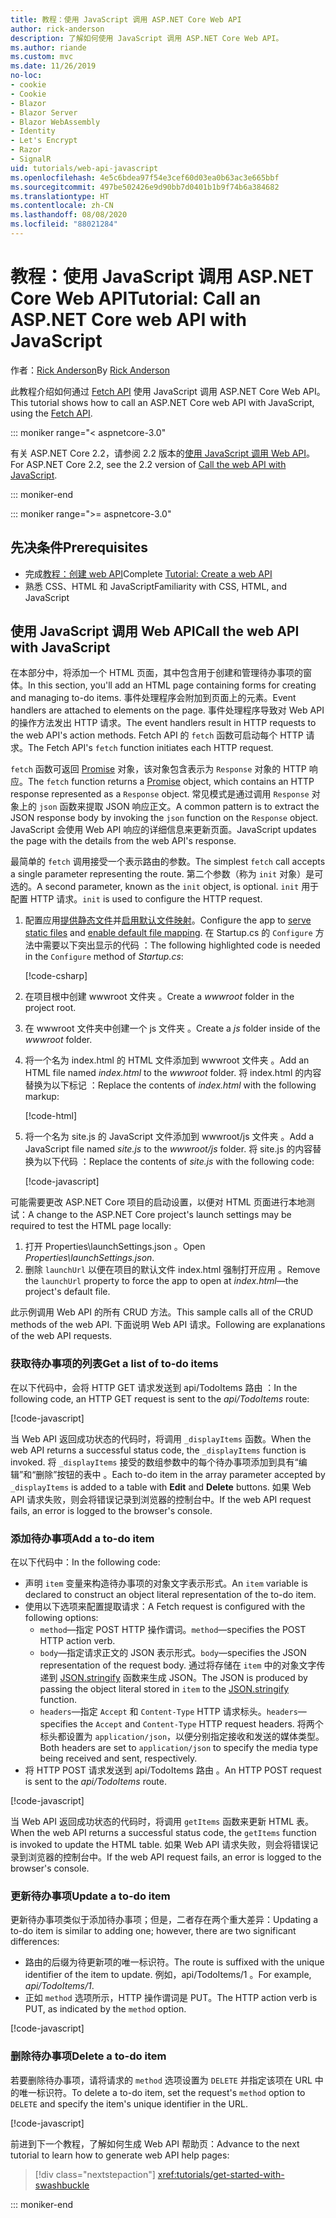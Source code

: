 ```yaml
---
title: 教程：使用 JavaScript 调用 ASP.NET Core Web API
author: rick-anderson
description: 了解如何使用 JavaScript 调用 ASP.NET Core Web API。
ms.author: riande
ms.custom: mvc
ms.date: 11/26/2019
no-loc:
- cookie
- Cookie
- Blazor
- Blazor Server
- Blazor WebAssembly
- Identity
- Let's Encrypt
- Razor
- SignalR
uid: tutorials/web-api-javascript
ms.openlocfilehash: 4e5c6bdea97f54e3cef60d03ea0b63ac3e665bbf
ms.sourcegitcommit: 497be502426e9d90bb7d0401b1b9f74b6a384682
ms.translationtype: HT
ms.contentlocale: zh-CN
ms.lasthandoff: 08/08/2020
ms.locfileid: "88021284"
---
```

# <a name="tutorial-call-an-aspnet-core-web-api-with-javascript"></a><span data-ttu-id="dfc38-103">教程：使用 JavaScript 调用 ASP.NET Core Web API</span><span class="sxs-lookup"><span data-stu-id="dfc38-103">Tutorial: Call an ASP.NET Core web API with JavaScript</span></span>

<span data-ttu-id="dfc38-104">作者：[Rick Anderson](https://twitter.com/RickAndMSFT)</span><span class="sxs-lookup"><span data-stu-id="dfc38-104">By [Rick Anderson](https://twitter.com/RickAndMSFT)</span></span>

<span data-ttu-id="dfc38-105">此教程介绍如何通过 [Fetch API](https://developer.mozilla.org/docs/Web/API/Fetch_API) 使用 JavaScript 调用 ASP.NET Core Web API。</span><span class="sxs-lookup"><span data-stu-id="dfc38-105">This tutorial shows how to call an ASP.NET Core web API with JavaScript, using the [Fetch API](https://developer.mozilla.org/docs/Web/API/Fetch_API).</span></span>

::: moniker range="< aspnetcore-3.0"

<span data-ttu-id="dfc38-106">有关 ASP.NET Core 2.2，请参阅 2.2 版本的[使用 JavaScript 调用 Web API](xref:tutorials/first-web-api#call-the-web-api-with-javascript)。</span><span class="sxs-lookup"><span data-stu-id="dfc38-106">For ASP.NET Core 2.2, see the 2.2 version of [Call the web API with JavaScript](xref:tutorials/first-web-api#call-the-web-api-with-javascript).</span></span>

::: moniker-end

::: moniker range=">= aspnetcore-3.0"

## <a name="prerequisites"></a><span data-ttu-id="dfc38-107">先决条件</span><span class="sxs-lookup"><span data-stu-id="dfc38-107">Prerequisites</span></span>

* <span data-ttu-id="dfc38-108">完成[教程：创建 web API](xref:tutorials/first-web-api)</span><span class="sxs-lookup"><span data-stu-id="dfc38-108">Complete [Tutorial: Create a web API](xref:tutorials/first-web-api)</span></span>
* <span data-ttu-id="dfc38-109">熟悉 CSS、HTML 和 JavaScript</span><span class="sxs-lookup"><span data-stu-id="dfc38-109">Familiarity with CSS, HTML, and JavaScript</span></span>

## <a name="call-the-web-api-with-javascript"></a><span data-ttu-id="dfc38-110">使用 JavaScript 调用 Web API</span><span class="sxs-lookup"><span data-stu-id="dfc38-110">Call the web API with JavaScript</span></span>

<span data-ttu-id="dfc38-111">在本部分中，将添加一个 HTML 页面，其中包含用于创建和管理待办事项的窗体。</span><span class="sxs-lookup"><span data-stu-id="dfc38-111">In this section, you'll add an HTML page containing forms for creating and managing to-do items.</span></span> <span data-ttu-id="dfc38-112">事件处理程序会附加到页面上的元素。</span><span class="sxs-lookup"><span data-stu-id="dfc38-112">Event handlers are attached to elements on the page.</span></span> <span data-ttu-id="dfc38-113">事件处理程序导致对 Web API 的操作方法发出 HTTP 请求。</span><span class="sxs-lookup"><span data-stu-id="dfc38-113">The event handlers result in HTTP requests to the web API's action methods.</span></span> <span data-ttu-id="dfc38-114">Fetch API 的 `fetch` 函数可启动每个 HTTP 请求。</span><span class="sxs-lookup"><span data-stu-id="dfc38-114">The Fetch API's `fetch` function initiates each HTTP request.</span></span>

<span data-ttu-id="dfc38-115">`fetch` 函数可返回 [Promise](https://developer.mozilla.org/docs/Web/JavaScript/Reference/Global_Objects/Promise) 对象，该对象包含表示为 `Response` 对象的 HTTP 响应。</span><span class="sxs-lookup"><span data-stu-id="dfc38-115">The `fetch` function returns a [Promise](https://developer.mozilla.org/docs/Web/JavaScript/Reference/Global_Objects/Promise) object, which contains an HTTP response represented as a `Response` object.</span></span> <span data-ttu-id="dfc38-116">常见模式是通过调用 `Response` 对象上的 `json` 函数来提取 JSON 响应正文。</span><span class="sxs-lookup"><span data-stu-id="dfc38-116">A common pattern is to extract the JSON response body by invoking the `json` function on the `Response` object.</span></span> <span data-ttu-id="dfc38-117">JavaScript 会使用 Web API 响应的详细信息来更新页面。</span><span class="sxs-lookup"><span data-stu-id="dfc38-117">JavaScript updates the page with the details from the web API's response.</span></span>

<span data-ttu-id="dfc38-118">最简单的 `fetch` 调用接受一个表示路由的参数。</span><span class="sxs-lookup"><span data-stu-id="dfc38-118">The simplest `fetch` call accepts a single parameter representing the route.</span></span> <span data-ttu-id="dfc38-119">第二个参数（称为 `init` 对象）是可选的。</span><span class="sxs-lookup"><span data-stu-id="dfc38-119">A second parameter, known as the `init` object, is optional.</span></span> <span data-ttu-id="dfc38-120">`init` 用于配置 HTTP 请求。</span><span class="sxs-lookup"><span data-stu-id="dfc38-120">`init` is used to configure the HTTP request.</span></span>

1. <span data-ttu-id="dfc38-121">配置应用[提供静态文件](/dotnet/api/microsoft.aspnetcore.builder.staticfileextensions.usestaticfiles#Microsoft_AspNetCore_Builder_StaticFileExtensions_UseStaticFiles_Microsoft_AspNetCore_Builder_IApplicationBuilder_)并[启用默认文件映射](/dotnet/api/microsoft.aspnetcore.builder.defaultfilesextensions.usedefaultfiles#Microsoft_AspNetCore_Builder_DefaultFilesExtensions_UseDefaultFiles_Microsoft_AspNetCore_Builder_IApplicationBuilder_)。</span><span class="sxs-lookup"><span data-stu-id="dfc38-121">Configure the app to [serve static files](/dotnet/api/microsoft.aspnetcore.builder.staticfileextensions.usestaticfiles#Microsoft_AspNetCore_Builder_StaticFileExtensions_UseStaticFiles_Microsoft_AspNetCore_Builder_IApplicationBuilder_) and [enable default file mapping](/dotnet/api/microsoft.aspnetcore.builder.defaultfilesextensions.usedefaultfiles#Microsoft_AspNetCore_Builder_DefaultFilesExtensions_UseDefaultFiles_Microsoft_AspNetCore_Builder_IApplicationBuilder_).</span></span> <span data-ttu-id="dfc38-122">在 Startup.cs 的 `Configure` 方法中需要以下突出显示的代码  ：</span><span class="sxs-lookup"><span data-stu-id="dfc38-122">The following highlighted code is needed in the `Configure` method of *Startup.cs*:</span></span>

    [!code-csharp[](first-web-api/samples/3.0/TodoApi/StartupJavaScript.cs?highlight=8-9&name=snippet_configure)]

1. <span data-ttu-id="dfc38-123">在项目根中创建 wwwroot 文件夹  。</span><span class="sxs-lookup"><span data-stu-id="dfc38-123">Create a *wwwroot* folder in the project root.</span></span>

1. <span data-ttu-id="dfc38-124">在 wwwroot 文件夹中创建一个 js 文件夹   。</span><span class="sxs-lookup"><span data-stu-id="dfc38-124">Create a *js* folder inside of the *wwwroot* folder.</span></span>

1. <span data-ttu-id="dfc38-125">将一个名为 index.html 的 HTML 文件添加到 wwwroot 文件夹   。</span><span class="sxs-lookup"><span data-stu-id="dfc38-125">Add an HTML file named *index.html* to the *wwwroot* folder.</span></span> <span data-ttu-id="dfc38-126">将 index.html 的内容替换为以下标记  ：</span><span class="sxs-lookup"><span data-stu-id="dfc38-126">Replace the contents of *index.html* with the following markup:</span></span>

    [!code-html[](first-web-api/samples/3.0/TodoApi/wwwroot/index.html)]

1. <span data-ttu-id="dfc38-127">将一个名为 site.js 的 JavaScript 文件添加到 wwwroot/js 文件夹   。</span><span class="sxs-lookup"><span data-stu-id="dfc38-127">Add a JavaScript file named *site.js* to the *wwwroot/js* folder.</span></span> <span data-ttu-id="dfc38-128">将 site.js 的内容替换为以下代码  ：</span><span class="sxs-lookup"><span data-stu-id="dfc38-128">Replace the contents of *site.js* with the following code:</span></span>

    [!code-javascript[](first-web-api/samples/3.0/TodoApi/wwwroot/js/site.js?name=snippet_SiteJs)]

<span data-ttu-id="dfc38-129">可能需要更改 ASP.NET Core 项目的启动设置，以便对 HTML 页面进行本地测试：</span><span class="sxs-lookup"><span data-stu-id="dfc38-129">A change to the ASP.NET Core project's launch settings may be required to test the HTML page locally:</span></span>

1. <span data-ttu-id="dfc38-130">打开 Properties\launchSettings.json  。</span><span class="sxs-lookup"><span data-stu-id="dfc38-130">Open *Properties\launchSettings.json*.</span></span>
1. <span data-ttu-id="dfc38-131">删除 `launchUrl` 以便在项目的默认文件 index.html 强制打开应用  。</span><span class="sxs-lookup"><span data-stu-id="dfc38-131">Remove the `launchUrl` property to force the app to open at *index.html*&mdash;the project's default file.</span></span>

<span data-ttu-id="dfc38-132">此示例调用 Web API 的所有 CRUD 方法。</span><span class="sxs-lookup"><span data-stu-id="dfc38-132">This sample calls all of the CRUD methods of the web API.</span></span> <span data-ttu-id="dfc38-133">下面说明 Web API 请求。</span><span class="sxs-lookup"><span data-stu-id="dfc38-133">Following are explanations of the web API requests.</span></span>

### <a name="get-a-list-of-to-do-items"></a><span data-ttu-id="dfc38-134">获取待办事项的列表</span><span class="sxs-lookup"><span data-stu-id="dfc38-134">Get a list of to-do items</span></span>

<span data-ttu-id="dfc38-135">在以下代码中，会将 HTTP GET 请求发送到 api/TodoItems 路由  ：</span><span class="sxs-lookup"><span data-stu-id="dfc38-135">In the following code, an HTTP GET request is sent to the *api/TodoItems* route:</span></span>

[!code-javascript[](first-web-api/samples/3.0/TodoApi/wwwroot/js/site.js?name=snippet_GetItems)]

<span data-ttu-id="dfc38-136">当 Web API 返回成功状态的代码时，将调用 `_displayItems` 函数。</span><span class="sxs-lookup"><span data-stu-id="dfc38-136">When the web API returns a successful status code, the `_displayItems` function is invoked.</span></span> <span data-ttu-id="dfc38-137">将 `_displayItems` 接受的数组参数中的每个待办事项添加到具有“编辑”和“删除”按钮的表中   。</span><span class="sxs-lookup"><span data-stu-id="dfc38-137">Each to-do item in the array parameter accepted by `_displayItems` is added to a table with **Edit** and **Delete** buttons.</span></span> <span data-ttu-id="dfc38-138">如果 Web API 请求失败，则会将错误记录到浏览器的控制台中。</span><span class="sxs-lookup"><span data-stu-id="dfc38-138">If the web API request fails, an error is logged to the browser's console.</span></span>

### <a name="add-a-to-do-item"></a><span data-ttu-id="dfc38-139">添加待办事项</span><span class="sxs-lookup"><span data-stu-id="dfc38-139">Add a to-do item</span></span>

<span data-ttu-id="dfc38-140">在以下代码中：</span><span class="sxs-lookup"><span data-stu-id="dfc38-140">In the following code:</span></span>

* <span data-ttu-id="dfc38-141">声明 `item` 变量来构造待办事项的对象文字表示形式。</span><span class="sxs-lookup"><span data-stu-id="dfc38-141">An `item` variable is declared to construct an object literal representation of the to-do item.</span></span>
* <span data-ttu-id="dfc38-142">使用以下选项来配置提取请求：</span><span class="sxs-lookup"><span data-stu-id="dfc38-142">A Fetch request is configured with the following options:</span></span>
  * <span data-ttu-id="dfc38-143">`method`&mdash;指定 POST HTTP 操作谓词。</span><span class="sxs-lookup"><span data-stu-id="dfc38-143">`method`&mdash;specifies the POST HTTP action verb.</span></span>
  * <span data-ttu-id="dfc38-144">`body`&mdash;指定请求正文的 JSON 表示形式。</span><span class="sxs-lookup"><span data-stu-id="dfc38-144">`body`&mdash;specifies the JSON representation of the request body.</span></span> <span data-ttu-id="dfc38-145">通过将存储在 `item` 中的对象文字传递到 [JSON.stringify](https://developer.mozilla.org/docs/Web/JavaScript/Reference/Global_Objects/JSON/stringify) 函数来生成 JSON。</span><span class="sxs-lookup"><span data-stu-id="dfc38-145">The JSON is produced by passing the object literal stored in `item` to the [JSON.stringify](https://developer.mozilla.org/docs/Web/JavaScript/Reference/Global_Objects/JSON/stringify) function.</span></span>
  * <span data-ttu-id="dfc38-146">`headers`&mdash;指定 `Accept` 和 `Content-Type` HTTP 请求标头。</span><span class="sxs-lookup"><span data-stu-id="dfc38-146">`headers`&mdash;specifies the `Accept` and `Content-Type` HTTP request headers.</span></span> <span data-ttu-id="dfc38-147">将两个标头都设置为 `application/json`，以便分别指定接收和发送的媒体类型。</span><span class="sxs-lookup"><span data-stu-id="dfc38-147">Both headers are set to `application/json` to specify the media type being received and sent, respectively.</span></span>
* <span data-ttu-id="dfc38-148">将 HTTP POST 请求发送到 api/TodoItems 路由  。</span><span class="sxs-lookup"><span data-stu-id="dfc38-148">An HTTP POST request is sent to the *api/TodoItems* route.</span></span>

[!code-javascript[](first-web-api/samples/3.0/TodoApi/wwwroot/js/site.js?name=snippet_AddItem)]

<span data-ttu-id="dfc38-149">当 Web API 返回成功状态的代码时，将调用 `getItems` 函数来更新 HTML 表。</span><span class="sxs-lookup"><span data-stu-id="dfc38-149">When the web API returns a successful status code, the `getItems` function is invoked to update the HTML table.</span></span> <span data-ttu-id="dfc38-150">如果 Web API 请求失败，则会将错误记录到浏览器的控制台中。</span><span class="sxs-lookup"><span data-stu-id="dfc38-150">If the web API request fails, an error is logged to the browser's console.</span></span>

### <a name="update-a-to-do-item"></a><span data-ttu-id="dfc38-151">更新待办事项</span><span class="sxs-lookup"><span data-stu-id="dfc38-151">Update a to-do item</span></span>

<span data-ttu-id="dfc38-152">更新待办事项类似于添加待办事项；但是，二者存在两个重大差异：</span><span class="sxs-lookup"><span data-stu-id="dfc38-152">Updating a to-do item is similar to adding one; however, there are two significant differences:</span></span>

* <span data-ttu-id="dfc38-153">路由的后缀为待更新项的唯一标识符。</span><span class="sxs-lookup"><span data-stu-id="dfc38-153">The route is suffixed with the unique identifier of the item to update.</span></span> <span data-ttu-id="dfc38-154">例如，api/TodoItems/1  。</span><span class="sxs-lookup"><span data-stu-id="dfc38-154">For example, *api/TodoItems/1*.</span></span>
* <span data-ttu-id="dfc38-155">正如 `method` 选项所示，HTTP 操作谓词是 PUT。</span><span class="sxs-lookup"><span data-stu-id="dfc38-155">The HTTP action verb is PUT, as indicated by the `method` option.</span></span>

[!code-javascript[](first-web-api/samples/3.0/TodoApi/wwwroot/js/site.js?name=snippet_UpdateItem)]

### <a name="delete-a-to-do-item"></a><span data-ttu-id="dfc38-156">删除待办事项</span><span class="sxs-lookup"><span data-stu-id="dfc38-156">Delete a to-do item</span></span>

<span data-ttu-id="dfc38-157">若要删除待办事项，请将请求的 `method` 选项设置为 `DELETE` 并指定该项在 URL 中的唯一标识符。</span><span class="sxs-lookup"><span data-stu-id="dfc38-157">To delete a to-do item, set the request's `method` option to `DELETE` and specify the item's unique identifier in the URL.</span></span>

[!code-javascript[](first-web-api/samples/3.0/TodoApi/wwwroot/js/site.js?name=snippet_DeleteItem)]

<span data-ttu-id="dfc38-158">前进到下一个教程，了解如何生成 Web API 帮助页：</span><span class="sxs-lookup"><span data-stu-id="dfc38-158">Advance to the next tutorial to learn how to generate web API help pages:</span></span>

> [!div class="nextstepaction"]
> <xref:tutorials/get-started-with-swashbuckle>

::: moniker-end
